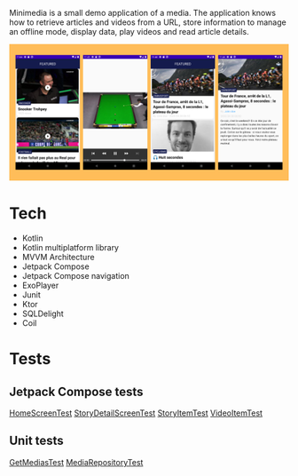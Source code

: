 Minimedia is a small demo application of a media. 
The application knows how to retrieve articles and videos from a URL, 
store information to manage an offline mode, display data, 
play videos and read article details.

![app](art/img.png)

# Tech

- Kotlin
- Kotlin multiplatform library
- MVVM Architecture 
- Jetpack Compose
- Jetpack Compose navigation
- ExoPlayer
- Junit
- Ktor
- SQLDelight
- Coil

# Tests

## Jetpack Compose tests

[HomeScreenTest](androidApp/src/androidTest/kotlin/HomeScreenTest.kt)
[StoryDetailScreenTest](androidApp/src/androidTest/kotlin/StoryDetailScreenTest.kt)
[StoryItemTest](androidApp/src/androidTest/kotlin/StoryItemTest.kt)
[VideoItemTest](androidApp/src/androidTest/kotlin/VideoItemTest.kt)

## Unit tests

[GetMediasTest](shared/src/commonTest/kotlin/com/lduboscq/minimedia/GetMediasTest.kt)
[MediaRepositoryTest](shared/src/commonTest/kotlin/com/lduboscq/minimedia/MediaRepositoryTest.kt)
